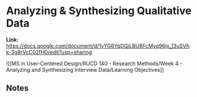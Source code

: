 # Analyzing & Synthesizing Qualitative Data
**Link:** https://docs.google.com/document/d/1yYG6YqDQiLBU8FcMyq96jx_13uSVhk-3g8rVcC02fH0/edit?usp=sharing

![[MS in User-Centered Design/RUCD 140 - Research Methods/Week 4 - Analyzing and Synthesizing Interview Data/Learning Objectives]]

## Notes
